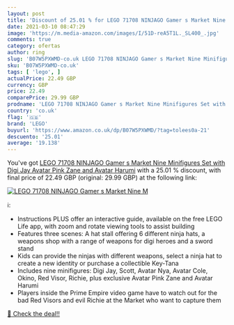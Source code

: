 ```yaml
---
layout: post
title: 'Discount of 25.01 % for LEGO 71708 NINJAGO Gamer s Market Nine M'
date: 2021-03-10 08:47:29
image: 'https://m.media-amazon.com/images/I/51D-reA5T1L._SL400_.jpg'
comments: true
category: ofertas
author: ring
slug: 'B07W5PXWMD-co.uk LEGO 71708 NINJAGO Gamer s Market Nine Minifigures Set...'
sku: 'B07W5PXWMD-co.uk'
tags: [ 'lego', ]
actualPrice: 22.49 GBP
currency: GBP
price: 22.49
comparePrice: 29.99 GBP
prodname: 'LEGO 71708 NINJAGO Gamer s Market Nine Minifigures Set with Digi Jay  Avatar Pink Zane and Avatar Harumi'
country: 'co.uk'
flag: '🇬🇧'
brand: 'LEGO'
buyurl: 'https://www.amazon.co.uk/dp/B07W5PXWMD/?tag=tolees0a-21'
descuento: '25.01'
average: '19.138'
---
```


You've got [LEGO 71708 NINJAGO Gamer s Market Nine Minifigures Set with Digi Jay  Avatar Pink Zane and Avatar Harumi](https://www.amazon.co.uk/dp/B07W5PXWMD/?tag=tolees0a-21) with a  25.01 % discount, with final price of 22.49 GBP (original: 29.99 GBP) at the following link:

[![LEGO 71708 NINJAGO Gamer s Market Nine M](https://m.media-amazon.com/images/I/51D-reA5T1L._SL400_.jpg)](https://www.amazon.co.uk/dp/B07W5PXWMD/?tag=tolees0a-21)

ℹ️:

- Instructions PLUS offer an interactive guide, available on the free LEGO Life app, with zoom and rotate viewing tools to assist building
- Features three scenes: A hat stall offering 6 different ninja hats, a weapons shop with a range of weapons for digi heroes and a sword stand
- Kids can provide the ninjas with different weapons, select a ninja hat to create a new identity or purchase a collectible Key-Tana
- Includes nine minifigures: Digi Jay, Scott, Avatar Nya, Avatar Cole, Okino, Red Visor, Richie, plus exclusive Avatar Pink Zane and Avatar Harumi
- Players inside the Prime Empire video game have to watch out for the bad Red Visors and evil Richie at the Market who want to capture them

[🛒 Check the deal!!](https://www.amazon.co.uk/dp/B07W5PXWMD/?tag=tolees0a-21)

